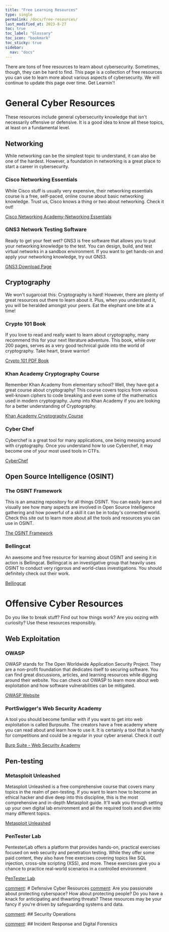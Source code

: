 ```yaml
---
title: "Free Learning Resources"
type: single
permalink: /docs/free-resources/
last_modified_at: 2023-8-27
toc: true
toc_label: "Glossary"
toc_icon: "bookmark"
toc_sticky: true
sidebar:
  nav: "docs"
---
```

There are tons of free resources to learn about cybersecurity. Sometimes, though, they can be hard to find. This page is a collection of free resources you can use to learn more about various aspects of cybersecurity. We will continue to update this page over time. Get Learnin'!

# General Cyber Resources
These resources include general cybersecurity knowledge that isn't necessarily offensive or defensive. It is a good idea to know all these topics, at least on a fundamental level.
## Networking
While networking can be the simplest topic to understand, it can also be one of the hardest. However, a foundation in networking is a great place to start a career in cybersecurity.

### Cisco Networking Essentials
While Cisco stuff is usually very expensive, their networking essentials course is a free, self-paced, online course about basic networking knowledge. Trust us, Cisco knows a thing or two about networking. Check it out!


[Cisco Networking Academy-Networking Essentials](https://www.netacad.com/courses/networking/networking-essentials)

### GNS3 Network Testing Software
Ready to get your feet wet? GNS3 is free software that allows you to put your networking knowledge to the test. You can design, build, and test virtual networks in a sandbox environment. If you want to get hands-on and apply your networking knowledge, try out GNS3.


[GNS3 Download Page](https://www.gns3.com/software)

## Cryptography
We won't sugarcoat this: Cryptography is hard! However, there are plenty of great resources out there to learn about it. Plus, when you understand it, you will be heralded amongst your peers. Eat the elephant one bite at a time!

### Crypto 101 Book
If you love to read and really want to learn about cryptography, many recommend this for your next literature adventure. This book, while over 200 pages, serves as a very good technical guide into the world of cryptography. Take heart, brave warrior!


[Crypto 101 PDF Book](https://www.crypto101.io/)

### Khan Academy Cryptography Course
Remember Khan Academy from elementary school? Well, they have got a great course about cryptography! This course covers topics from various well-known ciphers to code breaking and even some of the mathematics used in modern cryptography. Jump into Khan Academy if you are looking for a better understanding of Cryptography.


[Khan Academy Cryptography Course](https://www.khanacademy.org/computing/computer-science/cryptography)

### Cyber Chef
Cyberchef is a great tool for many applications, one being messing around with cryptography. Once you understand how to use Cyberchef, it may become one of your most used tools in CTFs.


[CyberChef](https://gchq.github.io/CyberChef/)

## Open Source Intelligence (OSINT)

### The OSINT Framework
This is an amazing repository for all things OSINT. You can easily learn and visually see how many aspects are involved in Open Source Intelligence gathering and how powerful of a skill it can be in today's connected world. Check this site out to learn more about all the tools and resources you can use in OSINT.

[The OSINT Framework](https://osintframework.com/)

### Bellingcat
An awesome and free resource for learning about OSINT and seeing it in action is Bellingcat. Bellingcat is an investigative group that heavily uses OSINT to conduct very rigorous and world-class investigations. You should definitely check out their work.


[Bellingcat](https://www.bellingcat.com/)

# Offensive Cyber Resources
Do you like to break stuff? Find out how things work? Are you oozing with curiosity? Use these resources responsibly.

## Web Exploitation

### OWASP
OWASP stands for The Open Worldwide Application Security Project. They are a non-profit foundation that dedicates itself to securing software. You can find great discussions, articles, and learning resources while digging around their website. You can check out OWASP to learn more about web exploitation and how software vulnerabilities can be mitigated.


[OWASP Website](https://owasp.org/)

### PortSwigger's Web Security Academy
A tool you should become familiar with if you want to get into web exploitation is called Burpsuite. The creators have a free academy where you can read about and learn how to use it. It is certainly a tool that is handy for competitions and could be a regular in your cyber arsenal. Check it out!


[Burp Suite - Web Security Academy](https://portswigger.net/web-security)

## Pen-testing

### Metasploit Unleashed
Metasploit Unleashed is a free comprehensive course that covers many topics in the realm of pen-testing. If you want to learn how to become an ethical hacker and dive deep into this discipline, this is the most comprehensive and in-depth Metasploit guide. It'll walk you through setting up your own digital lab environment and all the required tools and dive into many different topics.


[Metasploit Unleashed](https://www.offsec.com/metasploit-unleashed/)

### PenTester Lab
PentesterLab offers a platform that provides hands-on, practical exercises focused on web security and penetration testing. While they offer some paid content, they also have free exercises covering topics like SQL injection, cross-site scripting (XSS), and more. These exercises give you a chance to practice real-world scenarios in a controlled environment


[PenTester Lab](https://pentesterlab.com/exercises)

[comment]: # Defensive Cyber Resources
[comment]: Are you passionate about protecting cyberspace? How about protecting people? Do you have a knack for anticipating and thwarting threats? These resources may be your fancy if you're driven by safeguarding systems and data.

[comment]: ## Security Operations

[comment]: ###


[comment]: []()

[comment]: ###


[comment]: []()

[comment]: ## Incident Response and Digital Forensics

[comment]: ###


[comment]: []()

[comment]: ###


[comment]: []()
